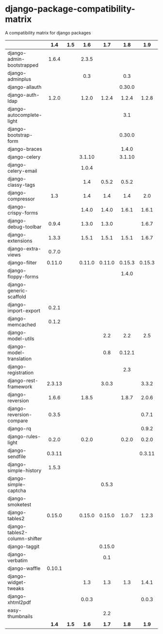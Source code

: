# django-package-compatibility-matrix
A compatibility matrix for django packages


|                                | 1.4   | 1.5   | 1.6   | 1.7   | 1.8   | 1.9   | 1.10   | 1.11   | 2.0   | 2.1   |
| -------------------            |:---:  |:---:  |:---:  |:---:  |:---:  |:---:  |:---:   |:---:   |:---:  |:---:  |
| django-admin-bootstrapped      |1.6.4  |       |2.3.5  |       |       |       |        |        |       |       |   
| django-adminplus               |       |       |0.3    |       | 0.3   |       |        |        |       |       |   
| django-allauth                 |       |       |       |       |0.30.0 |       |        |        |       |       |   
| django-auth-ldap               |1.2.0  |       |1.2.0  |1.2.4  |1.2.4  |1.2.8  |        | 1.2.16 |       |       |   
| django-autocomplete-light      |       |       |       |       |3.1    |       |        |3.2.10  |       |       |   
| django-bootstrap-form          |       |       |       |       |0.30.0 |       |        |        |       |       |   
| django-braces                  |       |       |       |       |1.4.0  |       |        |        |       |       |   
| django-celery                  |       |       |3.1.10 |       |3.1.10 |       |        |        |       |       |   
| django-celery-email            |       |       |1.0.4  |       |       |       |        |        |       |       |   
| django-classy-tags             |       |       | 1.4   |0.5.2  |0.5.2  |       |        |        |       |       |   
| django-compressor              |1.3    |       | 1.4   | 1.4   |1.4    |2.0    |        |  2.2   |       |       |   
| django-crispy-forms            |       |       | 1.4.0 |1.4.0  |1.6.1  |1.6.1  |        |        |       |       |   
| django-debug-toolbar           |0.9.4  |       |1.3.0  |1.3.0  |       |1.6.7  |        |        |       |       |   
| django-extensions              |1.3.3  |       |1.5.1  |1.5.1  |1.5.1  |1.6.7  |        |  1.9.1 |       |       |   
| django-extra-views             |0.7.0  |       |       |       |       |       |        |        |       |       |   
| django-filter                  |0.11.0 |       |0.11.0 |0.11.0 |0.15.3 |0.15.3 |        |1.0.4   |       |       |   
| django-floppy-forms            |       |       |       |       |1.4.0  |       |        |        |       |       |   
| django-generic-scaffold        |       |       |       |       |       |       |        | 0.4.1  |       |       |   
| django-import-export           |0.2.1  |       |       |       |       |       |        |        |       |       |   
| django-memcached               |0.1.2  |       |       |       |       |       |        |        |       |       |   
| django-model-utils             |       |       |       |2.2    |  2.2  |2.5    |        |        |       |       |   
| django-model-translation       |       |       |       | 0.8   |0.12.1 |       |        |        |       |       |   
| django-registration            |       |       |       |       |2.3    |       |        |        |       |       |   
| django-rest-framework          |2.3.13 |       |       |3.0.3  |       |3.3.2  |        |        |       |       |   
| django-reversion               |1.6.6  |       | 1.8.5 |       |1.8.7  |2.0.6  |        |2.0.10  |       |       |   
| django-reversion-compare       |0.3.5  |       |       |       |       |0.7.1  |        |        |       |       |   
| django-rq                      |       |       |       |       |       |0.9.2  |        |  0.9.6 |       |       |   
| django-rules-light             | 0.2.0 |       | 0.2.0 |       |0.2.0  |0.2.0  |        |        |       |       |   
| django-sendfile                |0.3.11 |       |       |       |       |0.3.11 |        | 0.3.11 |       |       |   
| django-simple-history          |1.5.3  |       |       |       |       |       |        |        |       |       |   
| django-simple-captcha          |       |       |       |0.5.3  |       |       |        |        |       |       |   
| django-smoketest               |       |       |       |       |       |       |        | 1.1.0  |       |       |   
| django-tables2                 |0.15.0 |       | 0.15.0|0.15.0 |1.0.7  |1.2.3  |        | 1.21.2 |       |       |   
| django-tables2-column-shifter  |       |       |       |       |       |       |        | 0.4.0  |       |       |   
| django-taggit                  |       |       |       |0.15.0 |       |       |        | 0.22.1 |       |       |   
| django-verbatim                |       |       |       | 0.1   |       |       |        |        |       |       |   
| django-waffle                  |0.10.1 |       |       |       |       |       |        |        |       |       |   
| django-widget-tweaks           |       |       | 1.3   |1.3    | 1.3   |1.4.1  |        |1.4.1   |       |       |   
| django-xhtml2pdf               |       |       | 0.0.3 |       |       |0.0.3  |        |        |       |       |   
| easy-thumbnails                |       |       |       |  2.2  |       |       |        |        |       |       |   
|                                |**1.4**|**1.5**|**1.6**|**1.7**|**1.8**|**1.9**|**1.10**|**1.11**|**2.0**|**2.1**|
